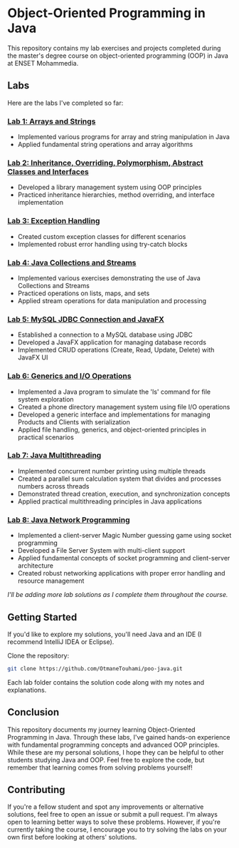 # Object-Oriented Programming in Java

This repository contains my lab exercises and projects completed during the master's degree course on object-oriented programming (OOP) in Java at ENSET Mohammedia.

## Labs

Here are the labs I've completed so far:

### [Lab 1: Arrays and Strings](TP1)
* Implemented various programs for array and string manipulation in Java
* Applied fundamental string operations and array algorithms

### [Lab 2: Inheritance, Overriding, Polymorphism, Abstract Classes and Interfaces](TP2)
* Developed a library management system using OOP principles
* Practiced inheritance hierarchies, method overriding, and interface implementation

### [Lab 3: Exception Handling](TP3)
* Created custom exception classes for different scenarios
* Implemented robust error handling using try-catch blocks

### [Lab 4: Java Collections and Streams](TP4)
* Implemented various exercises demonstrating the use of Java Collections and Streams
* Practiced operations on lists, maps, and sets
* Applied stream operations for data manipulation and processing

### [Lab 5: MySQL JDBC Connection and JavaFX](TP5)
* Established a connection to a MySQL database using JDBC
* Developed a JavaFX application for managing database records
* Implemented CRUD operations (Create, Read, Update, Delete) with JavaFX UI

### [Lab 6: Generics and I/O Operations](TP6)
* Implemented a Java program to simulate the 'ls' command for file system exploration
* Created a phone directory management system using file I/O operations
* Developed a generic interface and implementations for managing Products and Clients with serialization
* Applied file handling, generics, and object-oriented principles in practical scenarios

### [Lab 7: Java Multithreading](TP7)
* Implemented concurrent number printing using multiple threads
* Created a parallel sum calculation system that divides and processes numbers across threads
* Demonstrated thread creation, execution, and synchronization concepts
* Applied practical multithreading principles in Java applications

### [Lab 8: Java Network Programming](TP8)
* Implemented a client-server Magic Number guessing game using socket programming
* Developed a File Server System with multi-client support
* Applied fundamental concepts of socket programming and client-server architecture
* Created robust networking applications with proper error handling and resource management

*I'll be adding more lab solutions as I complete them throughout the course.*

## Getting Started

If you'd like to explore my solutions, you'll need Java and an IDE (I recommend IntelliJ IDEA or Eclipse).

Clone the repository:

```bash
git clone https://github.com/OtmaneTouhami/poo-java.git
```

Each lab folder contains the solution code along with my notes and explanations.

## Conclusion

This repository documents my journey learning Object-Oriented Programming in Java. Through these labs, I've gained hands-on experience with fundamental programming concepts and advanced OOP principles. While these are my personal solutions, I hope they can be helpful to other students studying Java and OOP. Feel free to explore the code, but remember that learning comes from solving problems yourself!

## Contributing

If you're a fellow student and spot any improvements or alternative solutions, feel free to open an issue or submit a pull request. I'm always open to learning better ways to solve these problems. However, if you're currently taking the course, I encourage you to try solving the labs on your own first before looking at others' solutions.